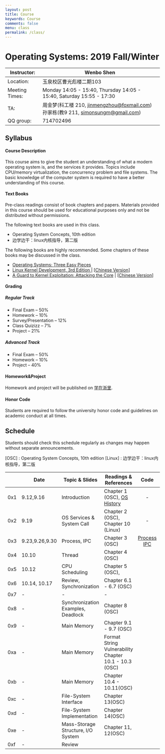 ```yaml
---
layout: post
title: Course
keywords: Course
comments: false
menu: class
permalink: /class/
---
```


# Operating Systems: 2019 Fall/Winter

| Instructor:    | Wenbo Shen                                                   |
| -------------- | ------------------------------------------------------------ |
| Location:      | 玉泉校区曹光彪楼二期103                                      |
| Meeting Times: | Monday 14:05 - 15:40, Thursday 14:05 - 15:40, Saturday 15:55 - 17:30 |
| TA:            | 周金梦(科工楼 210, jinmengzhou@foxmail.com)<br>孙家栋(教9 211, simonsungm@gmail.com) |
| QQ group:      | 714702496                                                    |



## Syllabus

#### Course Description

This course aims to give the student an understanding of what a modern operating system is, and the services it provides. Topics include CPU/memory virtualization, the concurrency problem and file systems. The basic knowledge of the computer system is required to have a better understanding of this course.

#### Text Books

Pre-class readings consist of book chapters and papers. Materials provided in this course should be used for educational purposes only and not be distributed without permissions.

The following text books are used in this class.

- Operating System Concepts, 10th edition
- 边学边干：linux内核指导，第二版

The following books are highly recommended. Some chapters of these books may be discussed in the class.

- [Operating Systems: Three Easy Pieces](http://pages.cs.wisc.edu/~remzi/OSTEP/)
- [Linux Kernel Development, 3rd Edition ](https://www.amazon.com/Linux-Kernel-Development-Robert-Love/dp/0672329468) &#124; [[Chinese Version](https://www.amazon.cn/dp/B004X3Z3D4)]
- [A Guard to Kernel Exploitation: Attacking the Core](https://www.amazon.com/Guide-Kernel-Exploitation-Attacking-Core/dp/1597494860) &#124; [[Chinese Version](https://book.douban.com/subject/10528448/)]

#### Grading

##### Regular Track
- Final Exam – 50%
- Homework – 10%
- Survey/Presentation – 12%
- Class Quizizz – 7%
- Project – 21%

##### Advanced Track
- Final Exam – 50%
- Homework – 10%
- Project – 40%

#### Homework&Project
Homework and project will be published on [学在浙里](https://c.zju.edu.cn).

#### Honor Code

Students are required to follow the university honor code and guidelines on academic conduct at all times.



## Schedule

Students should check this schedule regularly as changes may happen without separate announcements.
	
[OSC] : Operating System Concepts, 10th edition
[Linux] : 边学边干：linux内核指导，第二版

|      | **Date**       | **Topic & Slides**                 | **Readings & References**                                    |                             Code                             | **PPT**                                                      |
| ---- | -------------- | ---------------------------------- | ------------------------------------------------------------ | :----------------------------------------------------------: | ------------------------------------------------------------ |
| 0x1  | 9.12,9.16      | Introduction                       | Chapter 1 (OSC), [OS History](https://cloud.tencent.com/developer/article/1464402) |                              -                               | [0](https://simonsungm.github.io/course/ppt/0_course_syllabus.pdf) [1 ](https://simonsungm.github.io/course/ppt/01_computerarchitecture.pdf) [2](https://simonsungm.github.io/course/ppt/02_overview.pdf) |
| 0x2  | 9.19           | OS Services & System Call          | Chapter 2 (OSC), Chapter 10 (Linux)                          |                              -                               | [3](https://simonsungm.github.io/course/ppt/03_structures-dino.pdf) |
| 0x3  | 9.23,9.26,9.30 | Process, IPC                       | Chapter 3 (OSC)                                              | [Process](https://simonsungm.github.io/course/code/Process.zip) [IPC](https://simonsungm.github.io/course/code/IPC.zip) | [4](https://simonsungm.github.io/course/ppt/04_processes.pdf) [5](https://simonsungm.github.io/course/ppt/05_ipc.pdf) |
| 0x4  | 10.10          | Thread                             | Chapter 4 (OSC)                                              |                                                              | [6](https://simonsungm.github.io/course/ppt/06_thread.pdf)   |
| 0x5  | 10.12          | CPU Scheduling                     | Chapter 5 (OSC),                                             |                                                              | [7](https://simonsungm.github.io/course/ppt/07_scheduling.pdf) |
| 0x6  | 10.14, 10.17   | Review, Synchronization            | Chapter 6.1 - 6.7 (OSC)                                      |                                                              | [8-1 ](https://simonsungm.github.io/course/ppt/08_mars.pdf)[8-2](https://simonsungm.github.io/course/ppt/08_synchronization.pdf) |
| 0x7  | -              | -                                  | -                                                            |                                                              | -                                                            |
| 0x8  | -              | Synchronization Examples, Deadlock | Chapter 8 (OSC)                                              |                                                              | -                                                            |
| 0x9  | -              | Main Memory                        | Chapter 9.1 - 9.7 (OSC)                                      |                                                              | -                                                            |
| 0xa  | -              | Main Memory                        | Format String Vulnerability Chapter 10.1 - 10.3 (OSC)        |                                                              | -                                                            |
| 0xb  | -              | Main Memory                        | Chapter 10.4 - 10.11(OSC)                                    |                                                              | -                                                            |
| 0xc  | -              | File-System Interface              | Chapter 13(OSC)                                              |                                                              | -                                                            |
| 0xd  | -              | File-System Implementation         | Chapter 14(OSC)                                              |                                                              | -                                                            |
| 0xe  | -              | Mass-Storage Structure, I/O System | Chapter 11, 12(OSC)                                          |                                                              | -                                                            |
| 0xf  | -              | Review                             |                                                              |                                                              |                                                              |